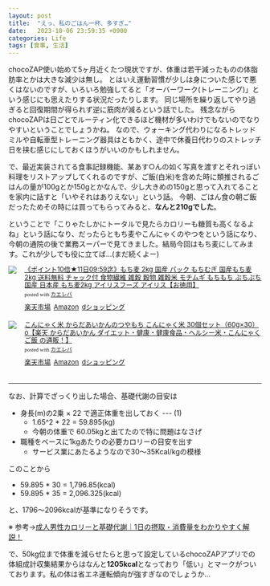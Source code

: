 ```yaml
---
layout: post
title:  "えっ、私のごはん一杯、多すぎ…"
date:   2023-10-06 23:59:35 +0900
categories: Life
tags: [食事, 生活]
---
```


chocoZAP使い始めて5ヶ月近くたつ現状ですが、体重は若干減ったものの体脂肪率とかは大きな減少は無し。
とはいえ運動習慣が少しは身についた感じで悪くはないのですが、いろいろ勉強してると「オーバーワーク(トレーニング)」という感じにも思えたりする状況だったりします。
同じ場所を繰り返してやり過ぎると回復期間が得られず逆に筋肉が減るという話でした。
残念ながらchocoZAPは日ごとでルーティン化できるほど機材が多いわけでもないのでなりやすいということでしょうかね。
なので、ウォーキング代わりになるトレッドミルや自転車型トレーニング器具はともかく、途中で休養日代わりのストレッチ日を挟む感じにしておくほうがいいのかもしれません。

で、最近実装されてる食事記録機能、某あす○んの如く写真を渡すとそれっぽい料理をリストアップしてくれるのですが、ご飯(白米)を含めた時に類推されるごはんの量が100gとか150gとかなんで、少し大きめの150gと思って入れてることを家内に話すと「いやそれはありえない」という話。
今朝、ごはん食の朝ご飯だったためその時には買ってもらってみると、**なんと210gでした**。

ということで「こりゃたしかにトータルで見たらカロリーも糖質も高くなるよね」という話になり、だったらともち麦やこんにゃくのやつをという話になり、今朝の通院の後で業務スーパーで見てきました。結局今回はもち麦にしてみます。これが少しでも役に立てば…(まだ続くよー)


<div class="kaerebalink-box" style="text-align:left;padding-bottom:20px;font-size:small;zoom: 1;overflow: hidden;"><div class="kaerebalink-image" style="float:left;margin:0 15px 10px 0;"><a href="//af.moshimo.com/af/c/click?a_id=920706&p_id=54&pc_id=54&pl_id=616&s_v=b5Rz2P0601xu&url=https%3A%2F%2Fitem.rakuten.co.jp%2Fs-kodawari%2F574214%2F" target="_blank" ><img src="https://thumbnail.image.rakuten.co.jp/@0_mall/s-kodawari/cabinet/08027404/574214_smnranking.jpg?_ex=128x128" style="border: none;" /></a><img src="//i.moshimo.com/af/i/impression?a_id=920706&p_id=54&pc_id=54&pl_id=616" width="1" height="1" style="border:none;"></div><div class="kaerebalink-info" style="line-height:120%;zoom: 1;overflow: hidden;"><div class="kaerebalink-name" style="margin-bottom:10px;line-height:120%"><a href="//af.moshimo.com/af/c/click?a_id=920706&p_id=54&pc_id=54&pl_id=616&s_v=b5Rz2P0601xu&url=https%3A%2F%2Fitem.rakuten.co.jp%2Fs-kodawari%2F574214%2F" target="_blank" >《ポイント10倍★11日09:59迄》もち麦 2kg 国産 パック もちむぎ 国産もち麦 2kg 送料無料 チャック付 食物繊維 雑穀 穀物 雑穀米 モチムギ もちもち ぷちぷち 国産 日本産 もち麦2kg アイリスフーズ アイリス【お徳用】</a><img src="//i.moshimo.com/af/i/impression?a_id=920706&p_id=54&pc_id=54&pl_id=616" width="1" height="1" style="border:none;"><div class="kaerebalink-powered-date" style="font-size:8pt;margin-top:5px;font-family:verdana;line-height:120%">posted with <a href="https://kaereba.com" rel="nofollow" target="_blank">カエレバ</a></div></div><div class="kaerebalink-detail" style="margin-bottom:5px;"></div><div class="kaerebalink-link1" style="margin-top:10px;"><div class="shoplinkrakuten" style="display:inline;margin-right:5px"><a href="//af.moshimo.com/af/c/click?a_id=920706&p_id=54&pc_id=54&pl_id=616&s_v=b5Rz2P0601xu&url=https%3A%2F%2Fsearch.rakuten.co.jp%2Fsearch%2Fmall%2F%25E3%2582%2582%25E3%2581%25A1%25E9%25BA%25A6%25202kg%2520%25E5%259B%25BD%25E7%2594%25A3%2520%25E3%2583%2591%25E3%2583%2583%25E3%2582%25AF%2F-%2Ff.1-p.1-s.1-sf.0-st.A-v.2%3Fx%3D0" target="_blank" >楽天市場</a><img src="//i.moshimo.com/af/i/impression?a_id=920706&p_id=54&pc_id=54&pl_id=616" width="1" height="1" style="border:none;"></div><div class="shoplinkamazon" style="display:inline;margin-right:5px"><a href="//af.moshimo.com/af/c/click?a_id=920708&p_id=170&pc_id=185&pl_id=4062&s_v=b5Rz2P0601xu&url=https%3A%2F%2Fwww.amazon.co.jp%2Fgp%2Fsearch%3Fkeywords%3D%25E3%2582%2582%25E3%2581%25A1%25E9%25BA%25A6%25202kg%2520%25E5%259B%25BD%25E7%2594%25A3%2520%25E3%2583%2591%25E3%2583%2583%25E3%2582%25AF%26__mk_ja_JP%3D%25E3%2582%25AB%25E3%2582%25BF%25E3%2582%25AB%25E3%2583%258A" target="_blank" >Amazon</a><img src="//i.moshimo.com/af/i/impression?a_id=920708&p_id=170&pc_id=185&pl_id=4062" width="1" height="1" style="border:none;"></div><div class="shoplinkdocomo" style="display:inline;margin-right:5px"><a href="https://prf.hn/click/camref:1100lq2Ps/destination:https%3A%2F%2Fshopping.dmkt-sp.jp%2Fproducts_search%3Fkeyword%3D%25E3%2582%2582%25E3%2581%25A1%25E9%25BA%25A6%25202kg%2520%25E5%259B%25BD%25E7%2594%25A3%2520%25E3%2583%2591%25E3%2583%2583%25E3%2582%25AF" target="_blank" >dショッピング</a></div></div></div><div class="booklink-footer" style="clear: left"></div></div>

<div class="kaerebalink-box" style="text-align:left;padding-bottom:20px;font-size:small;zoom: 1;overflow: hidden;"><div class="kaerebalink-image" style="float:left;margin:0 15px 10px 0;"><a href="//af.moshimo.com/af/c/click?a_id=920706&p_id=54&pc_id=54&pl_id=616&s_v=b5Rz2P0601xu&url=https%3A%2F%2Fitem.rakuten.co.jp%2Faikanhonpo%2Fitadakimannan30%2F" target="_blank" ><img src="https://thumbnail.image.rakuten.co.jp/@0_mall/aikanhonpo/cabinet/products/07510889/tsuyamochi_30set.jpg?_ex=128x128" style="border: none;" /></a><img src="//i.moshimo.com/af/i/impression?a_id=920706&p_id=54&pc_id=54&pl_id=616" width="1" height="1" style="border:none;"></div><div class="kaerebalink-info" style="line-height:120%;zoom: 1;overflow: hidden;"><div class="kaerebalink-name" style="margin-bottom:10px;line-height:120%"><a href="//af.moshimo.com/af/c/click?a_id=920706&p_id=54&pc_id=54&pl_id=616&s_v=b5Rz2P0601xu&url=https%3A%2F%2Fitem.rakuten.co.jp%2Faikanhonpo%2Fitadakimannan30%2F" target="_blank" >こんにゃく米 からだあいかんのつやもち こんにゃく米 30個セット（60g×30） о【楽天 からだあいかん ダイエット・健康・健康食品・ヘルシー米・こんにゃくご飯 の通販！】</a><img src="//i.moshimo.com/af/i/impression?a_id=920706&p_id=54&pc_id=54&pl_id=616" width="1" height="1" style="border:none;"><div class="kaerebalink-powered-date" style="font-size:8pt;margin-top:5px;font-family:verdana;line-height:120%">posted with <a href="https://kaereba.com" rel="nofollow" target="_blank">カエレバ</a></div></div><div class="kaerebalink-detail" style="margin-bottom:5px;"></div><div class="kaerebalink-link1" style="margin-top:10px;"><div class="shoplinkrakuten" style="display:inline;margin-right:5px"><a href="//af.moshimo.com/af/c/click?a_id=920706&p_id=54&pc_id=54&pl_id=616&s_v=b5Rz2P0601xu&url=https%3A%2F%2Fsearch.rakuten.co.jp%2Fsearch%2Fmall%2F%25E3%2581%2593%25E3%2582%2593%25E3%2581%25AB%25E3%2582%2583%25E3%2581%258F%25E7%25B1%25B3%2F-%2Ff.1-p.1-s.1-sf.0-st.A-v.2%3Fx%3D0" target="_blank" >楽天市場</a><img src="//i.moshimo.com/af/i/impression?a_id=920706&p_id=54&pc_id=54&pl_id=616" width="1" height="1" style="border:none;"></div><div class="shoplinkamazon" style="display:inline;margin-right:5px"><a href="//af.moshimo.com/af/c/click?a_id=920708&p_id=170&pc_id=185&pl_id=4062&s_v=b5Rz2P0601xu&url=https%3A%2F%2Fwww.amazon.co.jp%2Fgp%2Fsearch%3Fkeywords%3D%25E3%2581%2593%25E3%2582%2593%25E3%2581%25AB%25E3%2582%2583%25E3%2581%258F%25E7%25B1%25B3%26__mk_ja_JP%3D%25E3%2582%25AB%25E3%2582%25BF%25E3%2582%25AB%25E3%2583%258A" target="_blank" >Amazon</a><img src="//i.moshimo.com/af/i/impression?a_id=920708&p_id=170&pc_id=185&pl_id=4062" width="1" height="1" style="border:none;"></div><div class="shoplinkdocomo" style="display:inline;margin-right:5px"><a href="https://prf.hn/click/camref:1100lq2Ps/destination:https%3A%2F%2Fshopping.dmkt-sp.jp%2Fproducts_search%3Fkeyword%3D%25E3%2581%2593%25E3%2582%2593%25E3%2581%25AB%25E3%2582%2583%25E3%2581%258F%25E7%25B1%25B3" target="_blank" >dショッピング</a></div></div></div><div class="booklink-footer" style="clear: left"></div></div>

---

なお、計算でざっくり出した場合、基礎代謝の目安は

* 身長(m)の2乗 × 22 で適正体重を出しておく --- (1)
    * 1.65^2 * 22 = 59.895(kg)
    * 今朝の体重で 60.05kgと出てたので特に問題はなさげ
* 職種をベースに1kgあたりの必要カロリーの目安を出す
    * サービス業にあたるようなので30〜35Kcal/kgの模様

このことから

* 59.895 * 30 = 1,796.85(kcal)
* 59.895 * 35 = 2,096.325(kcal)

と、1796〜2096kcalが基準になりそうです。

※ 参考→[成人男性カロリーと基礎代謝｜1日の摂取・消費量をわかりやすく解説！](https://gi-clinic.net/nutrition2/)

で、50kg位まで体重を減らせたらと思って設定しているchocoZAPアプリでの体組成計収集結果からはなんと**1205kcal**となっており「低い」とマークがついております。私の体は省エネ運転傾向が強すぎなのでしょうか…


